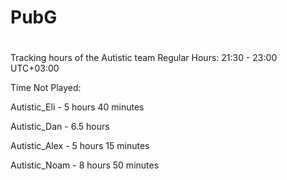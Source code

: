 # PubG

#

Tracking hours of the Autistic team
Regular Hours: 21:30 - 23:00 UTC+03:00

Time Not Played:

Autistic_Eli - 5 hours 40 minutes

Autistic_Dan - 6.5 hours

Autistic_Alex - 5 hours 15 minutes

Autistic_Noam - 8 hours 50 minutes

